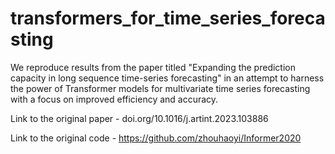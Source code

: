 # transformers_for_time_series_forecasting

We reproduce results from the paper titled "Expanding the prediction capacity in long sequence time-series forecasting" in an attempt to harness the power of Transformer models for multivariate time series forecasting with a focus on improved efficiency and accuracy.

Link to the original paper - doi.org/10.1016/j.artint.2023.103886

Link to the original code - https://github.com/zhouhaoyi/Informer2020
